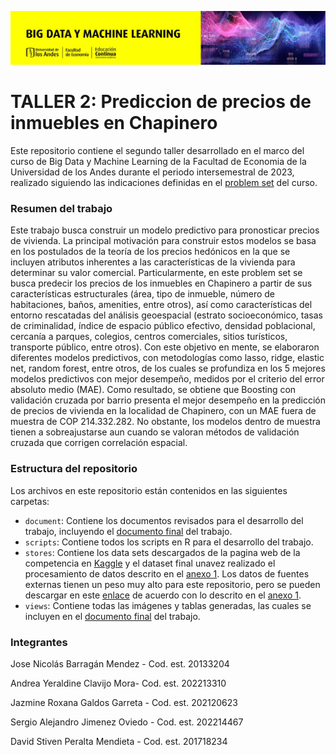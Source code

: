 ![BDML-Banner](views/BDML.jpg)


# TALLER 2: Prediccion de precios de inmuebles en Chapinero

Este repositorio contiene el segundo taller desarrollado en el marco del curso de Big Data y Machine Learning de la Facultad de Economia de la Universidad de los Andes durante el periodo intersemestral de 2023, realizado siguiendo las indicaciones definidas en el   [problem set](document/Problem_Set_2.pdf) del curso.

### Resumen del trabajo

Este trabajo busca construir un modelo predictivo para pronosticar precios de vivienda. La principal motivación para construir estos modelos se basa en los postulados de la teoría de los precios hedónicos en la que se incluyen atributos inherentes a las características de la vivienda para determinar su valor comercial. Particularmente, en este problem set se busca predecir los precios de los inmuebles en Chapinero a partir de sus características estructurales (área, tipo de inmueble, número de habitaciones, baños, amenities, entre otros), así como características del entorno rescatadas del análisis geoespacial (estrato socioeconómico, tasas de criminalidad, índice de espacio público efectivo, densidad poblacional, cercanía a parques, colegios, centros comerciales, sitios turísticos, transporte público, entre otros).
Con este objetivo en mente, se elaboraron diferentes modelos predictivos, con metodologías como lasso, ridge, elastic net, random forest, entre otros, de los cuales se profundiza en los 5 mejores modelos predictivos con mejor desempeño, medidos por el criterio del error absoluto medio (MAE). Como resultado, se obtiene que Boosting con validación cruzada por barrio presenta el mejor desempeño en la predicción de precios de vivienda en la localidad de Chapinero, con un MAE fuera de muestra de COP 214.332.282. No obstante, los modelos dentro de muestra tienen a sobreajustarse aun cuando se valoran métodos de validación cruzada que corrigen correlación espacial.

### Estructura del repositorio

Los archivos en este repositorio están contenidos en las siguientes carpetas:

- `document`: Contiene los documentos revisados para el desarrollo del trabajo, incluyendo el [documento final](document/Taller_2.pdf) del trabajo.
- `scripts`: Contiene todos los scripts en R para el desarrollo del trabajo.
- `stores`: Contiene los data sets descargados de la pagina web de la competencia en [Kaggle](https://www.kaggle.com/competitions/uniandes-bdml-202313-ps2) y el dataset final unavez realizado el procesamiento de datos descrito en el  [anexo 1](document/Anexo_1.pdf). Los datos de fuentes externas tienen un peso muy alto para este repositorio, pero se pueden descargar en este [enlace](https://drive.google.com/file/d/1pvOZqn-tUOfV-cS8v01EGpBHa63mAj9E/view) de acuerdo con lo descrito en el [anexo 1](document/Anexo_1.pdf).
- `views`: Contiene todas las imágenes y tablas generadas, las cuales se incluyen en el  [documento final](document/Taller_2.pdf)  del trabajo.


### Integrantes

Jose Nicolás Barragán Mendez - Cod. est. 20133204 

Andrea Yeraldine Clavijo Mora- Cod. est. 202213310 

Jazmine Roxana Galdos Garreta - Cod. est. 202120623 

Sergio Alejandro Jimenez Oviedo - Cod. est. 202214467 

David Stiven Peralta Mendieta - Cod. est. 201718234 
